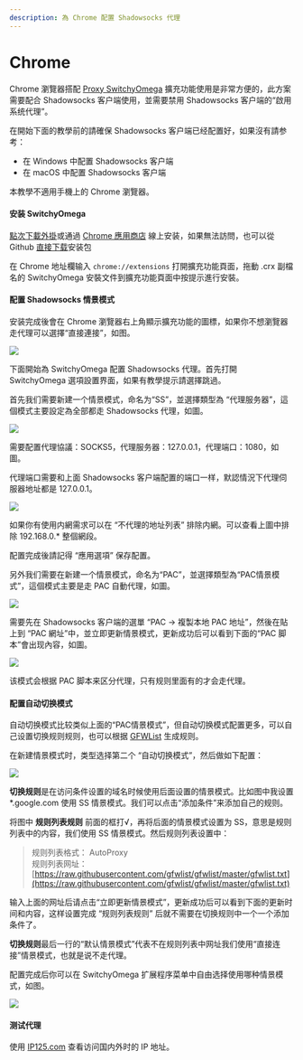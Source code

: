 ```yaml
---
description: 為 Chrome 配置 Shadowsocks 代理
---
```


# Chrome

 Chrome 瀏覽器搭配 [Proxy SwitchyOmega](https://switchyomega.com/) 擴充功能使用是非常方便的，此方案需要配合 Shadowsocks 客户端使用，並需要禁用 Shadowsocks 客户端的“啟用系统代理”。

在開始下面的教學前的請確保 Shadowsocks 客户端已经配置好，如果沒有請参考：

* 在 Windows 中配置 Shadowsocks 客户端
* 在 macOS 中配置 Shadowsocks 客户端

本教學不適用手機上的 Chrome 瀏覽器。

#### 安装 SwitchyOmega <a id="&#x5B89;&#x88C5;-switchyomega"></a>

[點次下載外掛](https://github.com/FelisCatus/SwitchyOmega/releases/download/v2.5.20/SwitchyOmega_Chromium.crx)或通過 [Chrome 應用商店](https://chrome.google.com/webstore/detail/padekgcemlokbadohgkifijomclgjgif) 線上安装，如果無法訪問，也可以從 Github [直接下载](https://github.com/FelisCatus/SwitchyOmega/releases)安装包

在 Chrome 地址欄输入 `chrome://extensions` 打開擴充功能頁面，拖動 .crx 副檔名的 SwitchyOmega 安裝文件到擴充功能頁面中按提示進行安裝。

#### 配置 Shadowsocks 情景模式 <a id="&#x914D;&#x7F6E;-shadowsocks-&#x60C5;&#x666F;&#x6A21;&#x5F0F;"></a>

安装完成後會在 Chrome 瀏覽器右上角顯示擴充功能的圖標，如果你不想瀏覽器走代理可以選擇“直接連接”，如图。

![](../../.gitbook/assets/switchyomega-1.png)

下面開始為 SwitchyOmega 配置 Shadowsocks 代理。首先打開 SwitchyOmega 選項設置界面，如果有教學提示請選擇跳過。

首先我们需要新建一个情景模式，命名为“SS”，並選擇類型為 “代理服务器”，這個模式主要設定為全部都走 Shadowsocks 代理，如圖。

![](../../.gitbook/assets/switchyomega-2.png)

需要配置代理協議：SOCKS5，代理服务器：127.0.0.1，代理端口：1080，如圖。

代理端口需要和上面 Shadowsocks 客户端配置的端口一样，默認情況下代理伺服器地址都是 127.0.0.1。

![](../../.gitbook/assets/switchyomega-3.png)

如果你有使用内網需求可以在 “不代理的地址列表” 排除内網。可以查看上圖中排除 192.168.0.\* 整個網段。

配置完成後請記得 “應用選項” 保存配置。

另外我们需要在新建一个情景模式，命名为“PAC”，並選擇類型為“PAC情景模式”，這個模式主要是走 PAC 自動代理，如圖。

![](../../.gitbook/assets/switchyomega-4.png)

需要先在 Shadowsocks 客户端的選單 “PAC -&gt; 複製本地 PAC 地址”，然後在貼上到 “PAC 網址”中，並立即更新情景模式，更新成功后可以看到下面的“PAC 脚本”會出现內容，如圖。

![](../../.gitbook/assets/switchyomega-5.png)

该模式会根据 PAC 脚本来区分代理，只有规则里面有的才会走代理。

#### 配置自动切换模式 <a id="&#x914D;&#x7F6E;&#x81EA;&#x52A8;&#x5207;&#x6362;&#x6A21;&#x5F0F;"></a>

自动切换模式比较类似上面的“PAC情景模式”，但自动切换模式配置更多，可以自己设置切换规则规则，也可以根据 [GFWList](https://github.com/gfwlist/gfwlist) 生成规则。

在新建情景模式时，类型选择第二个 “自动切换模式”，然后做如下配置：



![](../../.gitbook/assets/switchyomega-7.png)

**切换规则**是在访问条件设置的域名时候使用后面设置的情景模式。比如图中我设置 \*.google.com 使用 SS 情景模式。我们可以点击“添加条件”来添加自己的规则。

将图中 **规则列表规则** 前面的框打√，再将后面的情景模式设置为 SS，意思是规则列表中的内容，我们使用 SS 情景模式。然后规则列表设置中：

> 规则列表格式： AutoProxy   
> 规则列表网址： [https://raw.githubusercontent.com/gfwlist/gfwlist/master/gfwlist.txt](https://raw.githubusercontent.com/gfwlist/gfwlist/master/gfwlist.txt)

输入上面的网址后请点击“立即更新情景模式”，更新成功后可以看到下面的更新时间和内容，这样设置完成 “规则列表规则” 后就不需要在切换规则中一个一个添加条件了。

**切换规则**最后一行的“默认情景模式”代表不在规则列表中网址我们使用“直接连接”情景模式，也就是说不走代理。

配置完成后你可以在 SwitchyOmega 扩展程序菜单中自由选择使用哪种情景模式，如图。

![](../../.gitbook/assets/switchyomega-6.png)

#### 测试代理 <a id="&#x6D4B;&#x8BD5;&#x4EE3;&#x7406;"></a>

使用 [IP125.com](https://www.ip125.com/) 查看访问国内外时的 IP 地址。

